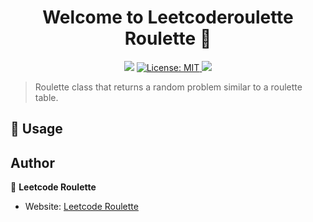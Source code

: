 <h1 align="center">Welcome to Leetcoderoulette Roulette 👋</h1>
<p align="center">
  <img src="https://img.shields.io/npm/v/readme-md-generator.svg?orange=blue" />
  <a href="https://github.com/leetcode-roulette/roulette/blob/master/LICENSE">
    <img alt="License: MIT" src="https://img.shields.io/badge/license-MIT-yellow.svg" target="_blank" />
  </a>
  <a href="https://codecov.io/gh/leetcode-roulette/roulette">
    <img src="https://codecov.io/gh/leetcode-roulette/roulette/branch/master/graph/badge.svg" />
  </a>
</p>

> Roulette class that returns a random problem similar to a roulette table.

## 🚀 Usage

## Author

👤 **Leetcode Roulette**

- Website: [Leetcode Roulette](https://leetcoderoulette.com)